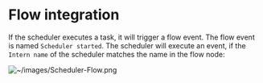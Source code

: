 # Flow integration

If the scheduler executes a task, it will trigger a flow event. 
The flow event is named `Scheduler started`. The scheduler will execute an event,
if the `Intern name` of the scheduler matches the name in the flow node:

![~/images/Scheduler-Flow.png](~/images/Scheduler-Flow.png)